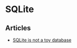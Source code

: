 # SQLite

## Articles
* [SQLite is not a toy database](https://antonz.org/sqlite-is-not-a-toy-database/)
